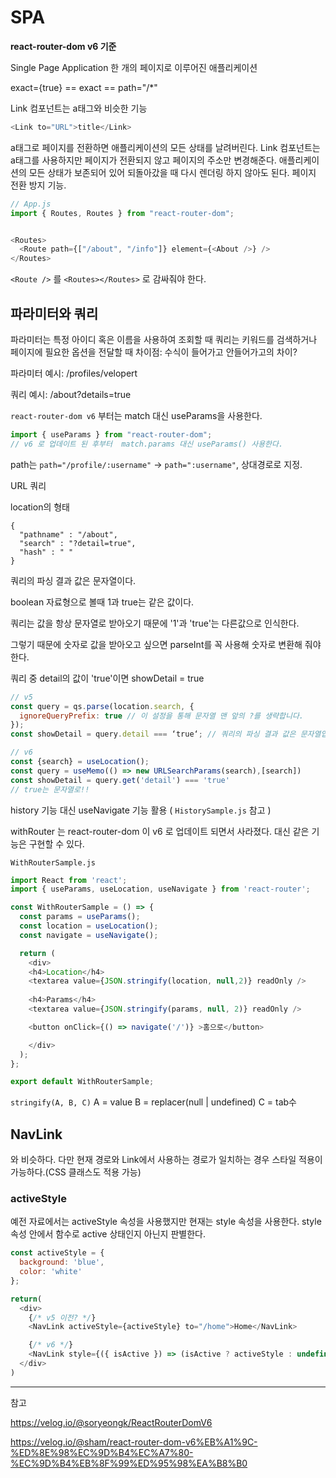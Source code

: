 # SPA

**react-router-dom v6 기준**

Single Page Application
한 개의 페이지로 이루어진 애플리케이션

exact={true} == exact == path="/*"


Link 컴포넌트는 a태그와 비슷한 기능

```javascript
<Link to="URL">title</Link>
```

a태그로 페이지를 전환하면 애플리케이션의 모든 상태를 날려버린다.
Link 컴포넌트는 a태그를 사용하지만 페이지가 전환되지 않고 페이지의 주소만 변경해준다.
애플리케이션의 모든 상태가 보존되어 있어 되돌아갔을 때 다시 렌더링 하지 않아도 된다. 페이지 전환 방지 기능.


```javascript
// App.js
import { Routes, Routes } from "react-router-dom";


<Routes>
  <Route path={["/about", "/info"]} element={<About />} />
</Routes>
```
`<Route />` 를 `<Routes></Routes>` 로 감싸줘야 한다.

## 파라미터와 쿼리

파라미터는 특정 아이디 혹은 이름을 사용하여 조회할 때
쿼리는 키워드를 검색하거나 페이지에 필요한 옵션을 전달할 때
차이점: 수식이 들어가고 안들어가고의 차이?

파라미터 예시: /profiles/velopert

쿼리 예시: /about?details=true

`react-router-dom v6` 부터는 match 대신 useParams을 사용한다.
```javascript
import { useParams } from "react-router-dom";
// v6 로 업데이트 된 후부터  match.params 대신 useParams() 사용한다.
```

path는 `path="/profile/:username"` -> `path=":username"`, 상대경로로 지정.

URL 쿼리

location의 형태
```
{
  "pathname" : "/about",
  "search" : "?detail=true",
  "hash" : " "
}
```

쿼리의 파싱 결과 값은 문자열이다.

boolean 자료형으로 볼때 1과 true는 같은 값이다.

쿼리는 값을 항상 문자열로 받아오기 때문에 '1'과 'true'는 다른값으로 인식한다.

그렇기 때문에 숫자로 값을 받아오고 싶으면 parseInt를 꼭 사용해 숫자로 변환해 줘야 한다.

쿼리 중 detail의 값이 'true'이면 showDetail = true


```javascript
// v5
const query = qs.parse(location.search, {
  ignoreQueryPrefix: true // 이 설정을 통해 문자열 맨 앞의 ?를 생략합니다.
});
const showDetail = query.detail === ‘true‘; // 쿼리의 파싱 결과 값은 문자열입니다.

// v6
const {search} = useLocation();
const query = useMemo(() => new URLSearchParams(search),[search])
const showDetail = query.get('detail') === 'true'
// true는 문자열로!!
```

history 기능 대신 useNavigate 기능 활용 ( `HistorySample.js` 참고 )


withRouter 는 react-router-dom 이 v6 로 업데이트 되면서 사라졌다.
대신 같은 기능은 구현할 수 있다.

`WithRouterSample.js`
```javascript
import React from 'react';
import { useParams, useLocation, useNavigate } from 'react-router';

const WithRouterSample = () => {
  const params = useParams();
  const location = useLocation();
  const navigate = useNavigate();

  return (
    <div>
    <h4>Location</h4>
    <textarea value={JSON.stringify(location, null,2)} readOnly />
    
    <h4>Params</h4>
    <textarea value={JSON.stringify(params, null, 2)} readOnly />

    <button onClick={() => navigate('/')} >홈으로</button>

    </div>
  );
};

export default WithRouterSample;
```
`stringify(A, B, C)`
A = value
B = replacer(null | undefined)
C = tab수

## NavLink

<Link> 와 비슷하다.
다만 현재 경로와 Link에서 사용하는 경로가 일치하는 경우
스타일 적용이 가능하다.(CSS 클래스도 적용 가능)

### activeStyle

예전 자료에서는 activeStyle 속성을 사용했지만
현재는 style 속성을 사용한다.
style 속성 안에서 함수로 active 상태인지 아닌지 판별한다.

```javascript
const activeStyle = {
  background: 'blue',
  color: 'white'
};

return(
  <div>
    {/* v5 이전? */}
    <NavLink activeStyle={activeStyle} to="/home">Home</NavLink>

    {/* v6 */}
    <NavLink style={({ isActive }) => (isActive ? activeStyle : undefined)} to="/home" >Home</NavLink>
  </div>
)
```

---

참고

https://velog.io/@soryeongk/ReactRouterDomV6

https://velog.io/@sham/react-router-dom-v6%EB%A1%9C-%ED%8E%98%EC%9D%B4%EC%A7%80-%EC%9D%B4%EB%8F%99%ED%95%98%EA%B8%B0